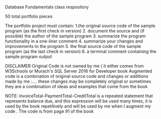Database Fundamentals class respository

50 total portfolio pieces

The portfolio project must contain:
1.the original source code of the sample program (as the first check in version)
2. document the source and (if possible) the author of the sample program
3. summarize the program functionality in a one-liner comment
4. summarize your changes and improvements to the program
5. the final source code of the sample program (as the last check in version)
6. a terminal comment containing the sample program output

DISCLAIMER
Original Code is not owned by me ( it either comes from W3Schools or Murach's SQL Server 2016 for Developer book
Augmented code is a combination of original source code and changes or additions made by me :....
these changes may be completely original or sometimes they are a combination of ideas and examples that come from the book

NOTE: InvoiceTotal-PaymentTotal-CreditTotal is a repeated statement that represents balance due, and this expression will be used many times, it is used by the book repetitively and will be used by me when I augment my code . The code is from page 91 of the book 
